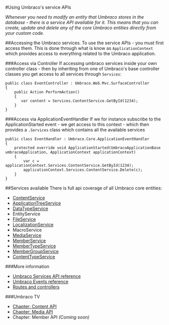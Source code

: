 #Using Umbraco's service APIs

_Whenever you need to modify an entity that Umbraco stores in the database - there is a service API available for it.  This means that
you can create, update and delete any of the core Umbraco entities directly from your custom code._


##Accessing the Umbraco services.
To use the service APIs - you must first access them. This is done through what is know as `ApplicationContext` which provides access to everything related
to the Umbraco application.


###Access via Controller
If accessing umbraco services inside your own controller class - then by inheriting from one of Umbraco's base controller classes you get access to all services through `Services`:

    public class EventController : Umbraco.Web.Mvc.SurfaceController
    {
        public Action PerformAction()
        {
           var content = Services.ContentService.GetById(1234);
        }
    }

###Access via ApplicationEventHandler
If we for instance subscribe to the ApplicationStarted event - we get access to this context - which then provides a `.Services` class which contains all the
available services

    public class EventHandler : Umbraco.Core.ApplicationEventHandler
    {
        protected override void ApplicationStarted(UmbracoApplicationBase umbracoApplication, ApplicationContext applicationContext)
        {
            var c = applicationContext.Services.ContentService.GetById(1234);
            applicationContext.Services.ContentService.Delete(c);
        }
    }

##Services available
There is full api coverage of all Umbraco core entities:

- [ContentService](../../../Reference/Management/Services/ContentService.md)
- [ApplicationTreeService](../../../Reference/Management/Services/TreeService.md)
- [DataTypeService](../../../Reference/Management/Services/DataTypeService.md)
- EntityService
- [FileService](../../../Reference/Management/Services/FileService.md)
- [LocalizationService](../../../Reference/Management/Services/LocalizationService.md)
- MacroService
- [MediaService](../../../Reference/Management/Services/MediaService.md)
- [MemberService](../../../Reference/Management/Services/MemberService.md)
- [MemberTypeService](../../../Reference/Management/Services/MemberTypeService.md)
- [MemberGroupService](../../../Reference/Management/Services/MemberGroupService.md)
- [ContentTypeService](../../../Reference/Management/Services/ContentTypeService.md)


###More information
- [Umbraco Services API reference](../../../Reference/Management/Services/)
- [Umbraco Events reference](../../../Reference/Events/)
- [Routes and controllers](../../../Reference/Routing/)

###Umbraco TV
- [Chapter: Content API](http://umbraco.tv/videos/umbraco-v7/developer/fundamentals/content-api/)
- [Chapter: Media API](http://umbraco.tv/videos/umbraco-v7/developer/fundamentals/media-api/)
- Chapter: Member API *(Coming soon)*
